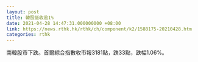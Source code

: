 ```yaml
---
layout: post
title: 韓股低收逾1%
date: 2021-04-28 14:47:31.000000000 +08:00
link: https://news.rthk.hk/rthk/ch/component/k2/1588175-20210428.htm
categories: rthk
---
```


南韓股市下跌。首爾綜合指數收市報3181點，跌33點，跌幅1.06%。
